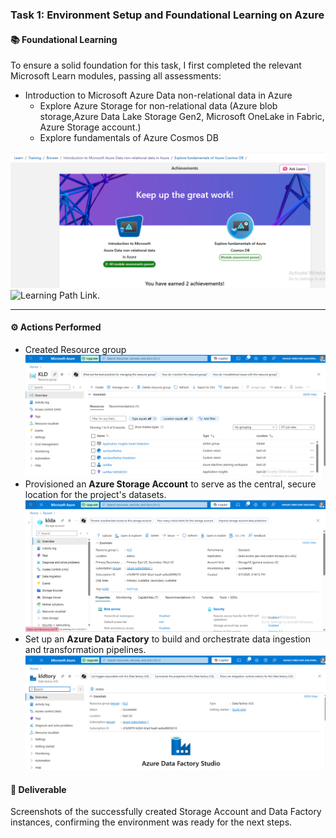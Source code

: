 ### Task 1: Environment Setup and Foundational Learning on Azure

#### 📚 Foundational Learning
To ensure a solid foundation for this task, I first completed the relevant Microsoft Learn modules, passing all assessments:
- Introduction to Microsoft Azure Data non-relational data in Azure 
   - Explore Azure Storage for non-relational data (Azure blob storage,Azure Data Lake Storage Gen2, Microsoft OneLake in Fabric, Azure Storage account.)
   - Explore fundamentals of Azure Cosmos DB

![Screenshot of completed learning modules for Task 1](https://github.com/Khaled259/MISK-_Data-Science-and-Artificial-Intelligence-Virtual-Work-Experiance/blob/main/1.%20Task/4.%20Non%20relational%20data%20in%20azure%20Learned.png)
 ![Learning Path Link]([https://www.linkedin.com/in/your-profile-url](https://learn.microsoft.com/api/achievements/share/en-us/KhaledHamed-2514/YEHAF42R?sharingId=96B32B6F3507C5E9)).

---

#### ⚙️ Actions Performed
- Created Resource group
  ![](https://github.com/Khaled259/MISK-_Data-Science-and-Artificial-Intelligence-Virtual-Work-Experiance/blob/main/1.%20Task/1.%20Resource%20group%20created.png)
- Provisioned an **Azure Storage Account** to serve as the central, secure location for the project's datasets.
  ![](https://github.com/Khaled259/MISK-_Data-Science-and-Artificial-Intelligence-Virtual-Work-Experiance/blob/main/1.%20Task/2.%20Storage%20Account%20created.png)
- Set up an **Azure Data Factory** to build and orchestrate data ingestion and transformation pipelines.
 ![](https://github.com/Khaled259/MISK-_Data-Science-and-Artificial-Intelligence-Virtual-Work-Experiance/blob/main/1.%20Task/3.%20Data%20Factory%20created.png)
#### 📄 Deliverable
Screenshots of the successfully created Storage Account and Data Factory instances, confirming the environment was ready for the next steps.

